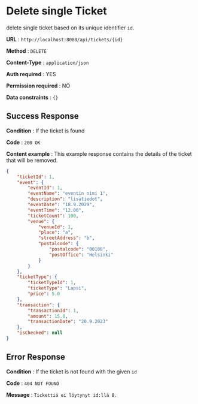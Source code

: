 # Delete single Ticket

delete single ticket based on its unique identifier `id`.

**URL** : `http://localhost:8080/api/tickets/{id}`

**Method** : `DELETE`

**Content-Type** : `application/json`

**Auth required** : YES

**Permission required** : NO

**Data constraints** : `{}`

## Success Response

**Condition** : If the ticket is found

**Code** : `200 OK`

**Content example** : This example response contains the details of the ticket that will be removed.
```json
{
    "ticketId": 1,
    "event": {
        "eventId": 1,
        "eventName": "eventin nimi 1",
        "description": "lisätiedot",
        "eventDate": "18.9.2029",
        "eventTime": "12.00",
        "ticketCount": 100,
        "venue": {
            "venueId": 1,
            "place": "a",
            "streetAddress": "b",
            "postalcode": {
                "postalcode": "00100",
                "postOffice": "Helsinki"
            }
        }
    },
    "ticketType": {
        "ticketTypeId": 1,
        "ticketType": "Lapsi",
        "price": 5.0
    },
    "transaction": {
        "transactionId": 1,
        "amount": 15.0,
        "transactionDate": "20.9.2023"
    },
    "isChecked": null
}
```

## Error Response

**Condition** : If the ticket is not found with the given `id`

**Code** : `404 NOT FOUND`

**Message** : `Tickettiä ei löytynyt id:llä 8.`  
